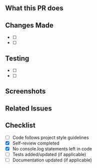 ## What this PR does
<!-- Brief description of the changes -->

## Changes Made
- [ ] <!-- List specific changes -->
- [ ] <!-- Use checkboxes for tracking -->

## Testing
- [ ] <!-- How was this tested? -->
- [ ] <!-- What test cases were covered? -->

## Screenshots
<!-- Add screenshots if UI changes -->

## Related Issues
<!-- Link to related issues: Closes #123, Fixes #456 -->

## Checklist
- [ ] Code follows project style guidelines
- [x] Self-review completed
- [x] No console.log statements left in code
- [ ] Tests added/updated (if applicable)
- [ ] Documentation updated (if applicable)

